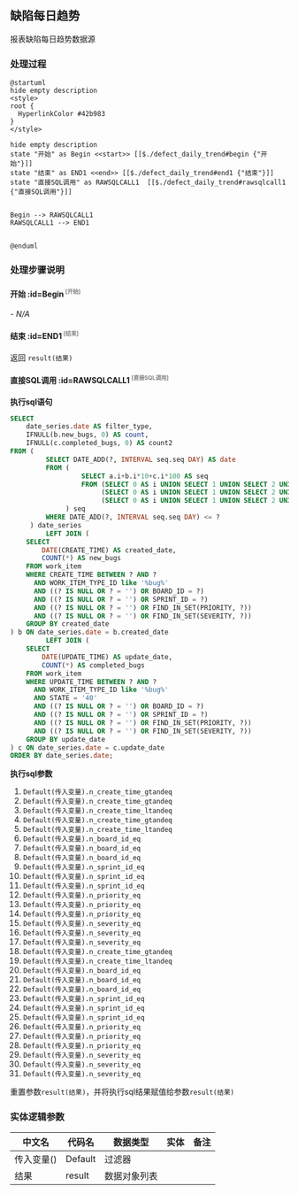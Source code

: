 ## 缺陷每日趋势 <!-- {docsify-ignore-all} -->

   报表缺陷每日趋势数据源

### 处理过程

```plantuml
@startuml
hide empty description
<style>
root {
  HyperlinkColor #42b983
}
</style>

hide empty description
state "开始" as Begin <<start>> [[$./defect_daily_trend#begin {"开始"}]]
state "结束" as END1 <<end>> [[$./defect_daily_trend#end1 {"结束"}]]
state "直接SQL调用" as RAWSQLCALL1  [[$./defect_daily_trend#rawsqlcall1 {"直接SQL调用"}]]


Begin --> RAWSQLCALL1
RAWSQLCALL1 --> END1


@enduml
```


### 处理步骤说明

#### 开始 :id=Begin<sup class="footnote-symbol"> <font color=gray size=1>[开始]</font></sup>



*- N/A*
#### 结束 :id=END1<sup class="footnote-symbol"> <font color=gray size=1>[结束]</font></sup>



返回 `result(结果)`

#### 直接SQL调用 :id=RAWSQLCALL1<sup class="footnote-symbol"> <font color=gray size=1>[直接SQL调用]</font></sup>



<p class="panel-title"><b>执行sql语句</b></p>

```sql
SELECT
    date_series.date AS filter_type,
    IFNULL(b.new_bugs, 0) AS count,
    IFNULL(c.completed_bugs, 0) AS count2
FROM (
         SELECT DATE_ADD(?, INTERVAL seq.seq DAY) AS date
         FROM (
                  SELECT a.i+b.i*10+c.i*100 AS seq
                  FROM (SELECT 0 AS i UNION SELECT 1 UNION SELECT 2 UNION SELECT 3 UNION SELECT 4 UNION SELECT 5 UNION SELECT 6 UNION SELECT 7 UNION SELECT 8 UNION SELECT 9) a,
                       (SELECT 0 AS i UNION SELECT 1 UNION SELECT 2 UNION SELECT 3 UNION SELECT 4 UNION SELECT 5 UNION SELECT 6 UNION SELECT 7 UNION SELECT 8 UNION SELECT 9) b,
                       (SELECT 0 AS i UNION SELECT 1 UNION SELECT 2 UNION SELECT 3 UNION SELECT 4 UNION SELECT 5 UNION SELECT 6 UNION SELECT 7 UNION SELECT 8 UNION SELECT 9) c
              ) seq
         WHERE DATE_ADD(?, INTERVAL seq.seq DAY) <= ?
     ) date_series
         LEFT JOIN (
    SELECT
        DATE(CREATE_TIME) AS created_date,
        COUNT(*) AS new_bugs
    FROM work_item
    WHERE CREATE_TIME BETWEEN ? AND ?
      AND WORK_ITEM_TYPE_ID like '%bug%'
      AND ((? IS NULL OR ? = '') OR BOARD_ID = ?)
      AND ((? IS NULL OR ? = '') OR SPRINT_ID = ?)
      AND ((? IS NULL OR ? = '') OR FIND_IN_SET(PRIORITY, ?))
      AND ((? IS NULL OR ? = '') OR FIND_IN_SET(SEVERITY, ?))
    GROUP BY created_date
) b ON date_series.date = b.created_date
         LEFT JOIN (
    SELECT
        DATE(UPDATE_TIME) AS update_date,
        COUNT(*) AS completed_bugs
    FROM work_item
    WHERE UPDATE_TIME BETWEEN ? AND ?
      AND WORK_ITEM_TYPE_ID like '%bug%'
      AND STATE = '40'
      AND ((? IS NULL OR ? = '') OR BOARD_ID = ?)
      AND ((? IS NULL OR ? = '') OR SPRINT_ID = ?)
      AND ((? IS NULL OR ? = '') OR FIND_IN_SET(PRIORITY, ?))
      AND ((? IS NULL OR ? = '') OR FIND_IN_SET(SEVERITY, ?))
    GROUP BY update_date
) c ON date_series.date = c.update_date
ORDER BY date_series.date;
```

<p class="panel-title"><b>执行sql参数</b></p>

1. `Default(传入变量).n_create_time_gtandeq`
2. `Default(传入变量).n_create_time_gtandeq`
3. `Default(传入变量).n_create_time_ltandeq`
4. `Default(传入变量).n_create_time_gtandeq`
5. `Default(传入变量).n_create_time_ltandeq`
6. `Default(传入变量).n_board_id_eq`
7. `Default(传入变量).n_board_id_eq`
8. `Default(传入变量).n_board_id_eq`
9. `Default(传入变量).n_sprint_id_eq`
10. `Default(传入变量).n_sprint_id_eq`
11. `Default(传入变量).n_sprint_id_eq`
12. `Default(传入变量).n_priority_eq`
13. `Default(传入变量).n_priority_eq`
14. `Default(传入变量).n_priority_eq`
15. `Default(传入变量).n_severity_eq`
16. `Default(传入变量).n_severity_eq`
17. `Default(传入变量).n_severity_eq`
18. `Default(传入变量).n_create_time_gtandeq`
19. `Default(传入变量).n_create_time_ltandeq`
20. `Default(传入变量).n_board_id_eq`
21. `Default(传入变量).n_board_id_eq`
22. `Default(传入变量).n_board_id_eq`
23. `Default(传入变量).n_sprint_id_eq`
24. `Default(传入变量).n_sprint_id_eq`
25. `Default(传入变量).n_sprint_id_eq`
26. `Default(传入变量).n_priority_eq`
27. `Default(传入变量).n_priority_eq`
28. `Default(传入变量).n_priority_eq`
29. `Default(传入变量).n_severity_eq`
30. `Default(传入变量).n_severity_eq`
31. `Default(传入变量).n_severity_eq`

重置参数`result(结果)`，并将执行sql结果赋值给参数`result(结果)`



### 实体逻辑参数

|    中文名   |    代码名    |  数据类型    |  实体   |备注 |
| --------| --------| -------- | -------- | --------   |
|传入变量(<i class="fa fa-check"/></i>)|Default|过滤器|||
|结果|result|数据对象列表|||
